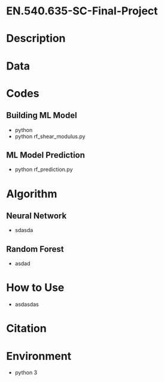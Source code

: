 # EN.540.635-SC-Final-Project

# Description


# Data

# Codes

## Building ML Model

- python 
- python rf_shear_modulus.py

## ML Model Prediction

- python rf_prediction.py



# Algorithm

## Neural Network

- sdasda

## Random Forest

- asdad

# How to Use

- asdasdas

# Citation



# Environment

- python 3
